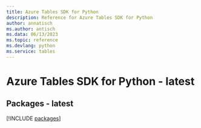 ```yaml
---
title: Azure Tables SDK for Python
description: Reference for Azure Tables SDK for Python
author: annatisch
ms.author: antisch
ms.data: 06/13/2023
ms.topic: reference
ms.devlang: python
ms.service: tables
---
```

# Azure Tables SDK for Python - latest
## Packages - latest
[!INCLUDE [packages](tables-index.md)]